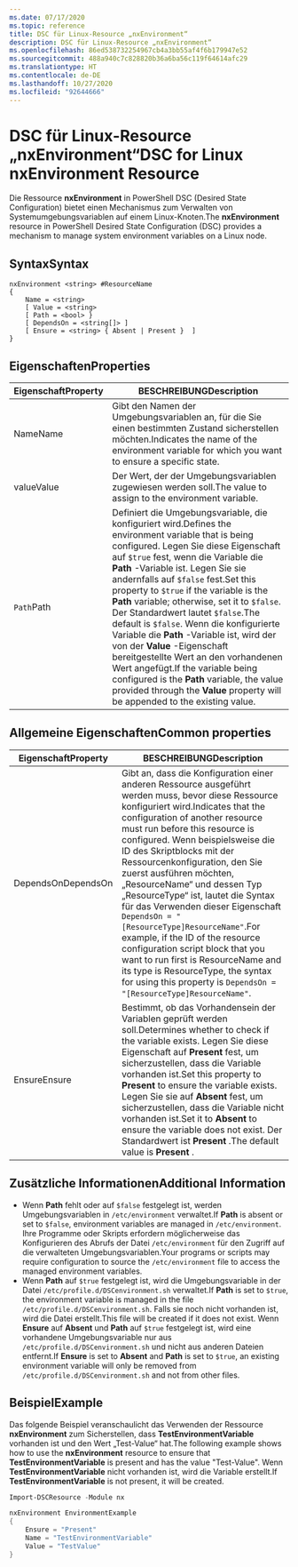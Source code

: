 ```yaml
---
ms.date: 07/17/2020
ms.topic: reference
title: DSC für Linux-Resource „nxEnvironment“
description: DSC für Linux-Resource „nxEnvironment“
ms.openlocfilehash: 86ed538732254967cb4a3bb55af4f6b179947e52
ms.sourcegitcommit: 488a940c7c828820b36a6ba56c119f64614afc29
ms.translationtype: HT
ms.contentlocale: de-DE
ms.lasthandoff: 10/27/2020
ms.locfileid: "92644666"
---
```

# <a name="dsc-for-linux-nxenvironment-resource"></a><span data-ttu-id="76353-103">DSC für Linux-Resource „nxEnvironment“</span><span class="sxs-lookup"><span data-stu-id="76353-103">DSC for Linux nxEnvironment Resource</span></span>

<span data-ttu-id="76353-104">Die Ressource **nxEnvironment** in PowerShell DSC (Desired State Configuration) bietet einen Mechanismus zum Verwalten von Systemumgebungsvariablen auf einem Linux-Knoten.</span><span class="sxs-lookup"><span data-stu-id="76353-104">The **nxEnvironment** resource in PowerShell Desired State Configuration (DSC) provides a mechanism to manage system environment variables on a Linux node.</span></span>

## <a name="syntax"></a><span data-ttu-id="76353-105">Syntax</span><span class="sxs-lookup"><span data-stu-id="76353-105">Syntax</span></span>

```Syntax
nxEnvironment <string> #ResourceName
{
    Name = <string>
    [ Value = <string>
    [ Path = <bool> }
    [ DependsOn = <string[]> ]
    [ Ensure = <string> { Absent | Present }  ]
}
```

## <a name="properties"></a><span data-ttu-id="76353-106">Eigenschaften</span><span class="sxs-lookup"><span data-stu-id="76353-106">Properties</span></span>

|<span data-ttu-id="76353-107">Eigenschaft</span><span class="sxs-lookup"><span data-stu-id="76353-107">Property</span></span> |<span data-ttu-id="76353-108">BESCHREIBUNG</span><span class="sxs-lookup"><span data-stu-id="76353-108">Description</span></span> |
|---|---|
|<span data-ttu-id="76353-109">Name</span><span class="sxs-lookup"><span data-stu-id="76353-109">Name</span></span> |<span data-ttu-id="76353-110">Gibt den Namen der Umgebungsvariablen an, für die Sie einen bestimmten Zustand sicherstellen möchten.</span><span class="sxs-lookup"><span data-stu-id="76353-110">Indicates the name of the environment variable for which you want to ensure a specific state.</span></span> |
|<span data-ttu-id="76353-111">value</span><span class="sxs-lookup"><span data-stu-id="76353-111">Value</span></span> |<span data-ttu-id="76353-112">Der Wert, der der Umgebungsvariablen zugewiesen werden soll.</span><span class="sxs-lookup"><span data-stu-id="76353-112">The value to assign to the environment variable.</span></span> |
|<span data-ttu-id="76353-113">`Path`</span><span class="sxs-lookup"><span data-stu-id="76353-113">Path</span></span> |<span data-ttu-id="76353-114">Definiert die Umgebungsvariable, die konfiguriert wird.</span><span class="sxs-lookup"><span data-stu-id="76353-114">Defines the environment variable that is being configured.</span></span> <span data-ttu-id="76353-115">Legen Sie diese Eigenschaft auf `$true` fest, wenn die Variable die **Path** -Variable ist. Legen Sie sie andernfalls auf `$false` fest.</span><span class="sxs-lookup"><span data-stu-id="76353-115">Set this property to `$true` if the variable is the **Path** variable; otherwise, set it to `$false`.</span></span> <span data-ttu-id="76353-116">Der Standardwert lautet `$false`.</span><span class="sxs-lookup"><span data-stu-id="76353-116">The default is `$false`.</span></span> <span data-ttu-id="76353-117">Wenn die konfigurierte Variable die **Path** -Variable ist, wird der von der **Value** -Eigenschaft bereitgestellte Wert an den vorhandenen Wert angefügt.</span><span class="sxs-lookup"><span data-stu-id="76353-117">If the variable being configured is the **Path** variable, the value provided through the **Value** property will be appended to the existing value.</span></span> |

## <a name="common-properties"></a><span data-ttu-id="76353-118">Allgemeine Eigenschaften</span><span class="sxs-lookup"><span data-stu-id="76353-118">Common properties</span></span>

|<span data-ttu-id="76353-119">Eigenschaft</span><span class="sxs-lookup"><span data-stu-id="76353-119">Property</span></span> |<span data-ttu-id="76353-120">BESCHREIBUNG</span><span class="sxs-lookup"><span data-stu-id="76353-120">Description</span></span> |
|---|---|
|<span data-ttu-id="76353-121">DependsOn</span><span class="sxs-lookup"><span data-stu-id="76353-121">DependsOn</span></span> |<span data-ttu-id="76353-122">Gibt an, dass die Konfiguration einer anderen Ressource ausgeführt werden muss, bevor diese Ressource konfiguriert wird.</span><span class="sxs-lookup"><span data-stu-id="76353-122">Indicates that the configuration of another resource must run before this resource is configured.</span></span> <span data-ttu-id="76353-123">Wenn beispielsweise die ID des Skriptblocks mit der Ressourcenkonfiguration, den Sie zuerst ausführen möchten, „ResourceName“ und dessen Typ „ResourceType“ ist, lautet die Syntax für das Verwenden dieser Eigenschaft `DependsOn = "[ResourceType]ResourceName"`.</span><span class="sxs-lookup"><span data-stu-id="76353-123">For example, if the ID of the resource configuration script block that you want to run first is ResourceName and its type is ResourceType, the syntax for using this property is `DependsOn = "[ResourceType]ResourceName"`.</span></span> |
|<span data-ttu-id="76353-124">Ensure</span><span class="sxs-lookup"><span data-stu-id="76353-124">Ensure</span></span> |<span data-ttu-id="76353-125">Bestimmt, ob das Vorhandensein der Variablen geprüft werden soll.</span><span class="sxs-lookup"><span data-stu-id="76353-125">Determines whether to check if the variable exists.</span></span> <span data-ttu-id="76353-126">Legen Sie diese Eigenschaft auf **Present** fest, um sicherzustellen, dass die Variable vorhanden ist.</span><span class="sxs-lookup"><span data-stu-id="76353-126">Set this property to **Present** to ensure the variable exists.</span></span> <span data-ttu-id="76353-127">Legen Sie sie auf **Absent** fest, um sicherzustellen, dass die Variable nicht vorhanden ist.</span><span class="sxs-lookup"><span data-stu-id="76353-127">Set it to **Absent** to ensure the variable does not exist.</span></span> <span data-ttu-id="76353-128">Der Standardwert ist **Present** .</span><span class="sxs-lookup"><span data-stu-id="76353-128">The default value is **Present** .</span></span> |

## <a name="additional-information"></a><span data-ttu-id="76353-129">Zusätzliche Informationen</span><span class="sxs-lookup"><span data-stu-id="76353-129">Additional Information</span></span>

- <span data-ttu-id="76353-130">Wenn **Path** fehlt oder auf `$false` festgelegt ist, werden Umgebungsvariablen in `/etc/environment` verwaltet.</span><span class="sxs-lookup"><span data-stu-id="76353-130">If **Path** is absent or set to `$false`, environment variables are managed in `/etc/environment`.</span></span>
  <span data-ttu-id="76353-131">Ihre Programme oder Skripts erfordern möglicherweise das Konfigurieren des Abrufs der Datei `/etc/environment` für den Zugriff auf die verwalteten Umgebungsvariablen.</span><span class="sxs-lookup"><span data-stu-id="76353-131">Your programs or scripts may require configuration to source the `/etc/environment` file to access the managed environment variables.</span></span>
- <span data-ttu-id="76353-132">Wenn **Path** auf `$true` festgelegt ist, wird die Umgebungsvariable in der Datei `/etc/profile.d/DSCenvironment.sh` verwaltet.</span><span class="sxs-lookup"><span data-stu-id="76353-132">If **Path** is set to `$true`, the environment variable is managed in the file `/etc/profile.d/DSCenvironment.sh`.</span></span> <span data-ttu-id="76353-133">Falls sie noch nicht vorhanden ist, wird die Datei erstellt.</span><span class="sxs-lookup"><span data-stu-id="76353-133">This file will be created if it does not exist.</span></span> <span data-ttu-id="76353-134">Wenn **Ensure** auf **Absent** und **Path** auf `$true` festgelegt ist, wird eine vorhandene Umgebungsvariable nur aus `/etc/profile.d/DSCenvironment.sh` und nicht aus anderen Dateien entfernt.</span><span class="sxs-lookup"><span data-stu-id="76353-134">If **Ensure** is set to **Absent** and **Path** is set to `$true`, an existing environment variable will only be removed from `/etc/profile.d/DSCenvironment.sh` and not from other files.</span></span>

## <a name="example"></a><span data-ttu-id="76353-135">Beispiel</span><span class="sxs-lookup"><span data-stu-id="76353-135">Example</span></span>

<span data-ttu-id="76353-136">Das folgende Beispiel veranschaulicht das Verwenden der Ressource **nxEnvironment** zum Sicherstellen, dass **TestEnvironmentVariable** vorhanden ist und den Wert „Test-Value“ hat.</span><span class="sxs-lookup"><span data-stu-id="76353-136">The following example shows how to use the **nxEnvironment** resource to ensure that **TestEnvironmentVariable** is present and has the value "Test-Value".</span></span> <span data-ttu-id="76353-137">Wenn **TestEnvironmentVariable** nicht vorhanden ist, wird die Variable erstellt.</span><span class="sxs-lookup"><span data-stu-id="76353-137">If **TestEnvironmentVariable** is not present, it will be created.</span></span>

```powershell
Import-DSCResource -Module nx

nxEnvironment EnvironmentExample
{
    Ensure = "Present"
    Name = "TestEnvironmentVariable"
    Value = "TestValue"
}
```
